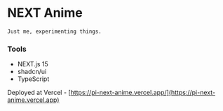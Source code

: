 # NEXT Anime

```plain
Just me, experimenting things.
```

### Tools

- NEXT.js 15
- shadcn/ui
- TypeScript

Deployed at Vercel - [https://pi-next-anime.vercel.app/](https://pi-next-anime.vercel.app)

